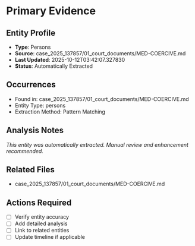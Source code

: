 # Primary Evidence

## Entity Profile
- **Type**: Persons
- **Source**: case_2025_137857/01_court_documents/MED-COERCIVE.md
- **Last Updated**: 2025-10-12T03:42:07.327830
- **Status**: Automatically Extracted

## Occurrences
- Found in: case_2025_137857/01_court_documents/MED-COERCIVE.md
- Entity Type: persons
- Extraction Method: Pattern Matching

## Analysis Notes
*This entity was automatically extracted. Manual review and enhancement recommended.*

## Related Files
- case_2025_137857/01_court_documents/MED-COERCIVE.md

## Actions Required
- [ ] Verify entity accuracy
- [ ] Add detailed analysis
- [ ] Link to related entities
- [ ] Update timeline if applicable
